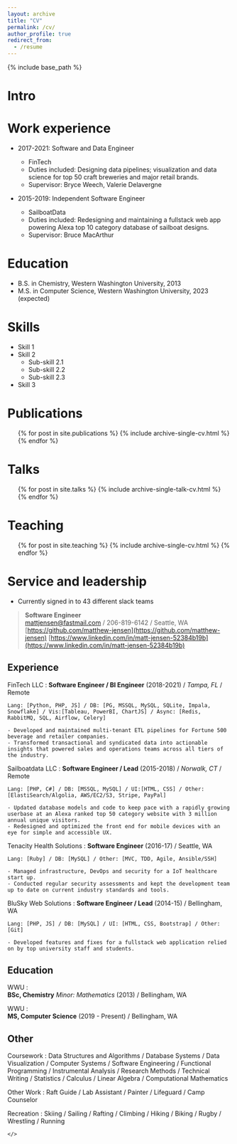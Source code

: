 ```yaml
---
layout: archive
title: "CV"
permalink: /cv/
author_profile: true
redirect_from:
  - /resume
---
```


{% include base_path %}

Intro
======

Work experience
======
* 2017-2021: Software and Data Engineer
  * FinTech
  * Duties included: Designing data pipelines; visualization and data science for top 50 craft breweries and major retail brands.
  * Supervisor: Bryce Weech, Valerie Delavergne

* 2015-2019: Independent Software Engineer
  * SailboatData
  * Duties included: Redesigning and maintaining a fullstack web app powering Alexa top 10 category database of sailboat designs.
  * Supervisor: Bruce MacArthur

Education
======
* B.S. in Chemistry, Western Washington University, 2013
* M.S. in Computer Science, Western Washington University, 2023 (expected)

Skills
======
* Skill 1
* Skill 2
  * Sub-skill 2.1
  * Sub-skill 2.2
  * Sub-skill 2.3
* Skill 3

Publications
======
  <ul>{% for post in site.publications %}
    {% include archive-single-cv.html %}
  {% endfor %}</ul>
  
Talks
======
  <ul>{% for post in site.talks %}
    {% include archive-single-talk-cv.html %}
  {% endfor %}</ul>
  
Teaching
======
  <ul>{% for post in site.teaching %}
    {% include archive-single-cv.html %}
  {% endfor %}</ul>
  
Service and leadership
======
* Currently signed in to 43 different slack teams


> **Software Engineer**\
> [mattjensen@fastmail.com](mailto:mattjensen@fastmail.com) / 206-819-6142 / Seattle, WA\
> [https://github.com/matthew-jensen](https://github.com/matthew-jensen) 
> [https://www.linkedin.com/in/matt-jensen-52384b19b](https://www.linkedin.com/in/matt-jensen-52384b19b)


Experience
----------

FinTech LLC
: 
    **Software Engineer / BI Engineer** (2018-2021) / *Tampa, FL* / Remote 

    Lang: [Python, PHP, JS] / DB: [PG, MSSQL, MySQL, SQLite, Impala, Snowflake] / Vis:[Tableau, PowerBI, ChartJS] / Async: [Redis, RabbitMQ, SQL, Airflow, Celery]

    - Developed and maintained multi-tenant ETL pipelines for Fortune 500 beverage and retailer companies.
    - Transformed transactional and syndicated data into actionable insights that powered sales and operations teams across all tiers of the industry.

Sailboatdata LLC
: 
    **Software Engineer / Lead** (2015-2018) / *Norwalk, CT* / Remote

    Lang: [PHP, C#] / DB: [MSSQL, MySQL] / UI:[HTML, CSS] / Other: [ElastiSearch/Algolia, AWS/EC2/S3, Stripe, PayPal]

    - Updated database models and code to keep pace with a rapidly growing userbase at an Alexa ranked top 50 category website with 3 million annual unique visitors.
    - Redesigned and optimized the front end for mobile devices with an eye for simple and accessible UX.

Tenacity Health Solutions
: 
    **Software Engineer** (2016-17) / Seattle, WA

    Lang: [Ruby] / DB: [MySQL] / Other: [MVC, TDD, Agile, Ansible/SSH]

    - Managed infrastructure, DevOps and security for a IoT healthcare start up. 
    - Conducted regular security assessments and kept the development team up to date on current industry standards and tools.

BluSky Web Solutions
: 
    **Software Engineer / Lead** (2014-15) / Bellingham, WA

    Lang: [PHP, JS] / DB: [MySQL] / UI: [HTML, CSS, Bootstrap] / Other: [Git]

    - Developed features and fixes for a fullstack web application relied on by top university staff and students.

Education
---------
WWU
:   
    **BSc, Chemistry** *Minor: Mathematics*
    (2013) / Bellingham, WA


WWU
:   
    **MS, Computer Science** 
    (2019 - Present) /  Bellingham, WA

Other
-----

Coursework
: Data Structures and Algorithms 
/ Database Systems
/ Data Visualization
/ Computer Systems
/ Software Engineering 
/ Functional Programming
/ Instrumental Analysis
/ Research Methods 
/ Technical Writing 
/ Statistics 
/ Calculus
/ Linear Algebra
/ Computational Mathematics 

Other Work
: Raft Guide
/ Lab Assistant
/ Painter
/ Lifeguard
/ Camp Counselor

Recreation
: Skiing 
/ Sailing 
/ Rafting 
/ Climbing 
/ Hiking 
/ Biking 
/ Rugby 
/ Wrestling 
/ Running

```</>```
